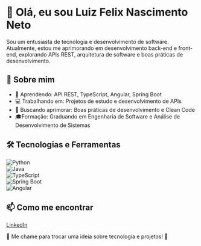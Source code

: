 # 👋 Olá, eu sou Luiz Felix Nascimento Neto

Sou um entusiasta de tecnologia e desenvolvimento de software. Atualmente, estou me aprimorando em desenvolvimento back-end e front-end, explorando APIs REST, arquitetura de software e boas práticas de desenvolvimento.  

## 🚀 Sobre mim  

- 🎯 Aprendendo: API REST, TypeScript, Angular, Spring Boot  
- 💻 Trabalhando em: Projetos de estudo e desenvolvimento de APIs  
- 🌱 Buscando aprimorar: Boas práticas de desenvolvimento e Clean Code  
- 🎓Formação: Graduando em Engenharia de Software e Análise de Desenvolvimento de Sistemas

## 🛠 Tecnologias e Ferramentas  

![Python](https://img.shields.io/badge/Python-3776AB?style=for-the-badge&logo=python&logoColor=white)  
![Java](https://img.shields.io/badge/Java-ED8B00?style=for-the-badge&logo=openjdk&logoColor=white)  
![TypeScript](https://img.shields.io/badge/TypeScript-3178C6?style=for-the-badge&logo=typescript&logoColor=white)  
![Spring Boot](https://img.shields.io/badge/Spring%20Boot-6DB33F?style=for-the-badge&logo=spring-boot&logoColor=white)  
![Angular](https://img.shields.io/badge/Angular-DD0031?style=for-the-badge&logo=angular&logoColor=white)  

## 📫 Como me encontrar  

[LinkedIn](https://www.linkedin.com/in/felix-tech/)  

💬 Me chame para trocar uma ideia sobre tecnologia e projetos! 🚀  
